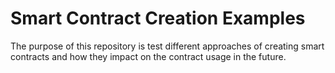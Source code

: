 # Smart Contract Creation Examples

The purpose of this repository is test different approaches of creating smart contracts and how they impact on the contract usage in the future.